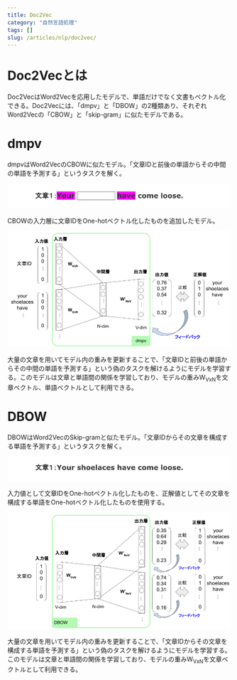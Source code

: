 ```yaml
---
title: Doc2Vec
category: "自然言語処理"
tags: []
slug: /articles/nlp/doc2vec/
---
```


# Doc2Vecとは
Doc2VecはWord2Vecを応用したモデルで、単語だけでなく文書もベクトル化できる。Doc2Vecには、「dmpv」と「DBOW」の2種類あり、それぞれWord2Vecの「CBOW」と「skip-gram」に似たモデルである。

# dmpv
dmpvはWord2VecのCBOWに似たモデル。「文章IDと前後の単語からその中間の単語を予測する」というタスクを解く。

![Doc2Vec-dmpv](./doc2vec-dmpv-1.png)

CBOWの入力層に文章IDをOne-hotベクトル化したものを追加したモデル。

![Doc2Vec-dmpv](./doc2vec-dmpv-2.png)

大量の文章を用いてモデル内の重みを更新することで、「文章IDと前後の単語からその中間の単語を予測する」という偽のタスクを解けるようにモデルを学習する。このモデルは文章と単語間の関係を学習しており、モデルの重みW<sub>VxN</sub>を文章ベクトル、単語ベクトルとして利用できる。

# DBOW
DBOWはWord2VecのSkip-gramと似たモデル。「文章IDからその文章を構成する単語を予測する」というタスクを解く。

![Doc2Vec-dbow](./doc2vec-dbow-1.png)

入力値として文章IDをOne-hotベクトル化したものを、正解値としてその文章を構成する単語をOne-hotベクトル化したものを使用する。

![Doc2Vec-dbow](./doc2vec-dbow-2.png)

大量の文章を用いてモデル内の重みを更新することで、「文章IDからその文章を構成する単語を予測する」という偽のタスクを解けるようにモデルを学習する。このモデルは文章と単語間の関係を学習しており、モデルの重みW<sub>VxN</sub>を文章ベクトルとして利用できる。